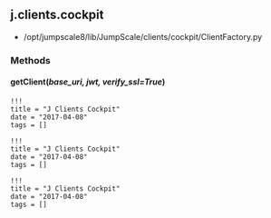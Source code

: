 <!-- toc -->
## j.clients.cockpit

- /opt/jumpscale8/lib/JumpScale/clients/cockpit/ClientFactory.py

### Methods

#### getClient(*base_uri, jwt, verify_ssl=True*) 


```
!!!
title = "J Clients Cockpit"
date = "2017-04-08"
tags = []
```

```
!!!
title = "J Clients Cockpit"
date = "2017-04-08"
tags = []
```

```
!!!
title = "J Clients Cockpit"
date = "2017-04-08"
tags = []
```
